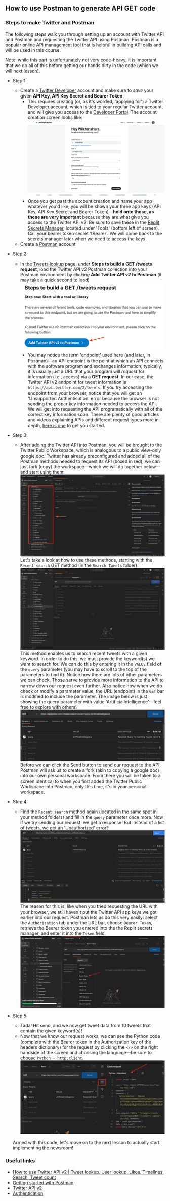 ## How to use Postman to generate API GET code

### Steps to make Twitter and Postman

The following steps walk you through setting up an account with Twitter API and Postman and requesting the Twitter API using Postman. Postman is a popular online API management tool that is helpful in building API calls and will be used in this course.

Note: while this part is unfortunately not very code-heavy, it is important that we do all of this before getting our hands dirty in the code (which we will next lesson).


* Step 1:
  *  Create a [Twitter Developer](https://developer.twitter.com/en/docs/twitter-api) account and make sure to *save* your given **API Key, API Key Secret and Bearer Token**.
      *  This requires creating (or, as it's worded, 'applying for') a Twitter Developer account, which is tied to your regular Twitter account, and will give you access to the [Developer Portal](https://developer.twitter.com/en/portal/dashboard). The account creation screen looks like: ![Twitter Developer Account Creation screen](/images/developer_account_creation.png)
      *  Once you get past the account creation and name your app whatever you'd like, you will be shown your three app keys (API Key, API Key Secret and Bearer Token)—**hold onto these, as these are very important** because they are what give you access to the Twitter API v2. Be sure to save these in the [Replit Secrets Manager](https://docs.replit.com/programming-ide/storing-sensitive-information-environment-variables), located under 'Tools' (bottom left of screen). Call your bearer token secret 'tBearer'. We will come back to the secrets manager later when we need to access the keys.
  *  Create a [Postman](https://www.postman.com) account
* Step 2:
  *  In the [Tweets lookup](https://developer.twitter.com/en/docs/twitter-api/tweets/lookup/quick-start) page, under **Steps to build a GET /tweets request**, load the Twitter API v2 Postman collection into your Postman environment by *clicking* **Add Twitter API v2 to Postman** (it may take a quick second to load) ![Add Twitter API v2 to Postman](/images/Add_Twitter_API_Postman.png)
      *  You may notice the term 'endpoint' used here (and later, in Postman)—an API endpoint is the point at which an API connects with the software program and exchanges information; typically, it is usually just a URL that your program will *request* for information (i.e., access) via a **GET request**. In our case, the Twitter API v2 endpoint for tweet information is ```https://api.twitter.com/2/tweets```. If you try accessing the endpoint from your browser, notice that you will get an 'Unsupported Authentication' error because the browser is not sending the proper key information needed to access the API. We will get into requesting the API programatically with all of the correct key information soon. There are plenty of good articles and videos explaining APIs and different request types more in depth, [here is one](https://www.smashingmagazine.com/2018/01/understanding-using-rest-api/) to get you started.

* Step 3:
  * After adding the Twitter API into Postman, you will be brought to the Twitter Public Workspace, which is analogous to a public view-only google doc. Twitter has already preconfigured and added all of the Postman methods needed to request its API (boxed in red), we can just fork (copy) the workspace—which we will do together below—and start using them: ![search by keyword](/images/postman_twitter_workspace.png) Let's take a look at how to use these methods, starting with the ```Recent search``` GET method (in the ```Search Tweets``` folder): ![search by keyword](/images/postman_method_screen.png) This method enables us to search recent tweets with a given keyword. In order to do this, we must provide the keyword(s) we want to search for. We can do this by entering it in the ```VALUE``` field of the ```query``` parameter (you may have to scroll to the top of the parameters to find it). Notice how there are lots of other parameters we can check. Those serve to provide more information to the API to narrow down our request even further. Also notice how when we do check or modify a parameter value, the URL (endpoint) in the ```GET``` bar is modified to include the parameter. The image below is just showing the query parameter with value 'ArtificialIntelligence'—feel free to explore with others!
        ![search by keyword](/images/keyword.png)
Before we can click the Send button to send our request to the API, Postman will ask us to create a fork (akin to copying a google doc) into our own personal workspace. From there you will be taken to a screen identical to when you first added the Twitter Public Workspace into Postman, only this time, it's in your personal workspace.

* Step 4:
  * Find the ```Recent search``` method again (located in the same spot in your method folders) and fill in the ```query``` parameter once more.
  Now if we try sending our request, we get a response! But instead of a list of tweets, we get an 'Unauthorized' error? ![bearer token](/images/postman_failed_send.png)
The reason for this is, like when you tried requesting the URL with your browser, we still haven't put the Twitter API app keys we got earlier into our request. Postman lets us do this very easily: select the ```Authorization``` tab under the URL bar, choose ```Bearer Token```, retrieve the Bearer token you entered into the the Replit secrets manager, and enter it into the ```Token``` field.
        ![bearer token](/images/bearer_token.png)

* Step 5:
  * Tada! Hit send, and we now get tweet data from 10 tweets that contain the given keyword(s)!
  * Now that we know our request works, we can see the Python code (complete with the Bearer token in the Authorization key of the headers dictionary) for the request by clicking the ```</>``` on the right handside of the screen and choosing the language—be sure to choose ```Python - http.client```.
     ![Code](/images/code.png)

  Armed with this code, let's move on to the next lesson to actually start implementing the newsroom!

### Useful links
* [How to use Twitter API v2 | Tweet lookup, User lookup, Likes, Timelines, Search, Tweet count](https://www.youtube.com/watch?v=kgNNhjTGLN0) 
* [Getting started with Postman](https://developer.twitter.com/en/docs/tutorials/postman-getting-started)
* [Twitter API v2](https://documenter.getpostman.com/view/9956214/T1LMiT5U)
* [Authentication](https://developer.twitter.com/en/docs/authentication/api-reference)